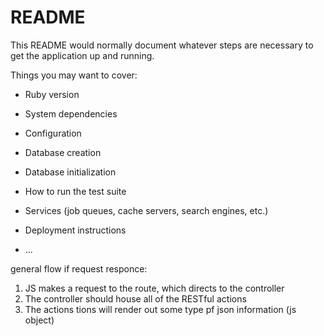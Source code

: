 # README

This README would normally document whatever steps are necessary to get the
application up and running.

Things you may want to cover:

* Ruby version

* System dependencies

* Configuration

* Database creation

* Database initialization

* How to run the test suite

* Services (job queues, cache servers, search engines, etc.)

* Deployment instructions

* ...




general flow if request responce: 
1. JS makes a request to the route, which directs to the controller 
2. The controller should house all of the RESTful actions 
3. The actions tions will render out some type pf json information (js object)
